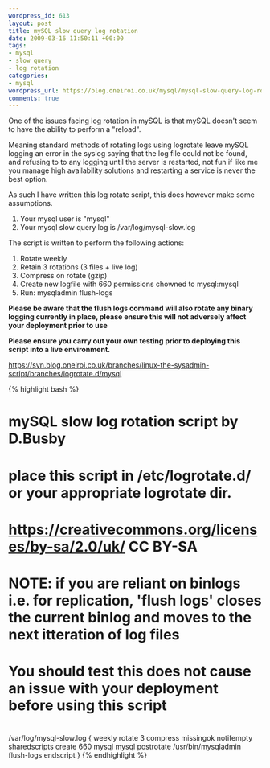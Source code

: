 ```yaml
--- 
wordpress_id: 613
layout: post
title: mySQL slow query log rotation
date: 2009-03-16 11:50:11 +00:00
tags: 
- mysql
- slow query
- log rotation
categories: 
- mysql
wordpress_url: https://blog.oneiroi.co.uk/mysql/mysql-slow-query-log-rotation
comments: true
---
```

One of the issues facing log rotation in mySQL is that mySQL doesn't seem to have the ability to perform a "reload".

Meaning standard methods of rotating logs using logrotate leave mySQL logging an error in the syslog saying that the log file could not be found, and refusing to to any logging until the server is restarted, not fun if like me you manage high availability solutions and restarting a service is never the best option.

As such I have written this log rotate script, this does however make some assumptions.

<ol>
	<li>Your mysql user is "mysql"</li>
	<li>Your mysql slow query log is /var/log/mysql-slow.log</li>
</ol>

The script is written to perform the following actions:

<ol>
	<li>Rotate weekly</li>
	<li>Retain 3 rotations (3 files + live log)</li>
	<li>Compress on rotate (gzip)</li>
	<li>Create new logfile with 660 permissions chowned to mysql:mysql</li>
	<li>Run: mysqladmin flush-logs</li>
</ol>

<strong>Please be aware that the flush logs command will also rotate any binary logging currently in place, please ensure this will not adversely affect your deployment prior to use </strong>

<strong>Please ensure you carry out your own testing prior to deploying this script into a live environment.</strong>

<a href="https://svn.blog.oneiroi.co.uk/branches/linux-the-sysadmin-script/branches/logrotate.d/mysql">https://svn.blog.oneiroi.co.uk/branches/linux-the-sysadmin-script/branches/logrotate.d/mysql</a>

{% highlight bash %}
#
# mySQL slow log rotation script by D.Busby
# place this script in /etc/logrotate.d/ or your appropriate logrotate dir.
# https://creativecommons.org/licenses/by-sa/2.0/uk/ CC BY-SA
#
# NOTE: if you are reliant on binlogs i.e. for replication, 'flush logs' closes the current binlog and moves to the next itteration of log files
# You should test this does not cause an issue with your deployment before using this script
# 
/var/log/mysql-slow.log {
	weekly
	rotate 3
	compress
	missingok
	notifempty
	sharedscripts
	create 660 mysql mysql
	postrotate
		/usr/bin/mysqladmin flush-logs
	endscript
}
{% endhighlight %}
